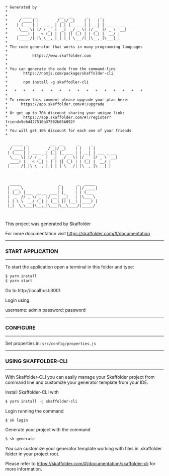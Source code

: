 ``` 
* Generated by
* 
*      _____ _          __  __      _     _
*     / ____| |        / _|/ _|    | |   | |
*    | (___ | | ____ _| |_| |_ ___ | | __| | ___ _ __
*     \___ \| |/ / _` |  _|  _/ _ \| |/ _` |/ _ \ '__|
*     ____) |   < (_| | | | || (_) | | (_| |  __/ |
*    |_____/|_|\_\__,_|_| |_| \___/|_|\__,_|\___|_|
*
* The code generator that works in many programming languages
*
*			https://www.skaffolder.com
*
*
* You can generate the code from the command-line
*       https://npmjs.com/package/skaffolder-cli
*
*       npm install -g skaffodler-cli
*
*   *   *   *   *   *   *   *   *   *   *   *   *   *   *   *
*
* To remove this comment please upgrade your plan here: 
*      https://app.skaffolder.com/#!/upgrade
*
* Or get up to 70% discount sharing your unique link:
*       https://app.skaffolder.com/#!/register?friend=5e6d427510a37502b05b092f
*
* You will get 10% discount for each one of your friends
* 
```


```
   _____ _          __  __      _     _           
  / ____| |        / _|/ _|    | |   | |          
 | (___ | | ____ _| |_| |_ ___ | | __| | ___ _ __ 
  \___ \| |/ / _` |  _|  _/ _ \| |/ _` |/ _ \ '__|
  ____) |   < (_| | | | || (_) | | (_| |  __/ |   
 |_____/|_|\_\__,_|_| |_| \___/|_|\__,_|\___|_| 



  _____                 _       _  _____ 
 |  __ \               | |     | |/ ____|
 | |__) |___  __ _  ___| |_    | | (___  
 |  _  // _ \/ _` |/ __| __|   | |\___ \ 
 | | \ \  __/ (_| | (__| || |__| |____) |
 |_|  \_\___|\__,_|\___|\__\____/|_____/ 
                                         
                                         

```

This project was generated by Skaffolder

For more documentation visit https://skaffolder.com/#/documentation


--------------
### START APPLICATION
--------------

To start the application open a terminal in this folder and type:

``` bash
$ yarn install
$ yarn start
```

Go to http://localhost:3001

Login using:

username:   admin
password:   password

--------------
### CONFIGURE
--------------

Set properties in:
    `src/config/properties.js`


--------------
### USING SKAFFOLDER-CLI
--------------

With Skaffolder-CLI you can easily manage your Skaffolder project from command line and customize your generator template from your IDE.

Install Skaffolder-CLI with
``` bash
$ yarn install -g skaffolder-cli
```

Login running the command
``` bash
$ sk login
```

Generate your project with the command
``` bash
$ sk generate
```

You can customize your generator template working with files in .skaffolder folder in your project root.

Please refer to https://skaffolder.com/#/documentation/skaffolder-cli for more information.
